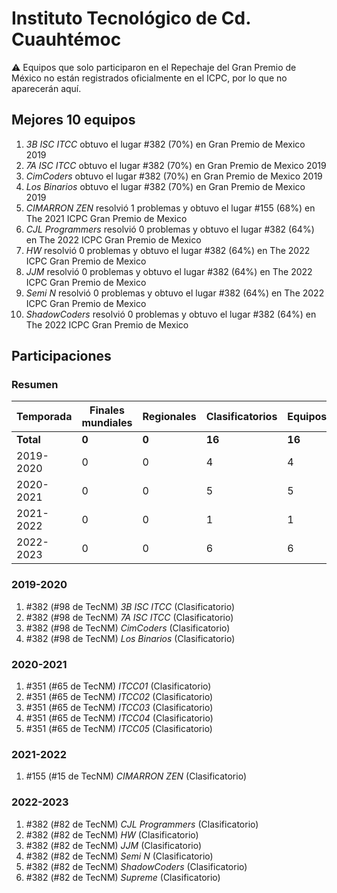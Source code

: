 # Instituto Tecnológico de Cd. Cuauhtémoc

:warning: Equipos que solo participaron en el Repechaje del Gran Premio de México no están registrados oficialmente en el ICPC, por lo que no aparecerán aquí.

## Mejores 10 equipos

1. _3B ISC ITCC_ obtuvo el lugar #382 (70%) en Gran Premio de Mexico 2019
1. _7A ISC ITCC_ obtuvo el lugar #382 (70%) en Gran Premio de Mexico 2019
1. _CimCoders_ obtuvo el lugar #382 (70%) en Gran Premio de Mexico 2019
1. _Los Binarios_ obtuvo el lugar #382 (70%) en Gran Premio de Mexico 2019
1. _CIMARRON  ZEN_ resolvió 1 problemas y obtuvo el lugar #155 (68%) en The 2021 ICPC Gran Premio de Mexico
1. _CJL Programmers_ resolvió 0 problemas y obtuvo el lugar #382 (64%) en The 2022 ICPC Gran Premio de Mexico
1. _HW_ resolvió 0 problemas y obtuvo el lugar #382 (64%) en The 2022 ICPC Gran Premio de Mexico
1. _JJM_ resolvió 0 problemas y obtuvo el lugar #382 (64%) en The 2022 ICPC Gran Premio de Mexico
1. _Semi N_ resolvió 0 problemas y obtuvo el lugar #382 (64%) en The 2022 ICPC Gran Premio de Mexico
1. _ShadowCoders_ resolvió 0 problemas y obtuvo el lugar #382 (64%) en The 2022 ICPC Gran Premio de Mexico

## Participaciones

### Resumen

| Temporada | Finales mundiales | Regionales | Clasificatorios | Equipos |
| --- | --- | --- | --- | --- |
| **Total** | **0** | **0** | **16** | **16** |
| 2019-2020 | 0 | 0 | 4 | 4 |
| 2020-2021 | 0 | 0 | 5 | 5 |
| 2021-2022 | 0 | 0 | 1 | 1 |
| 2022-2023 | 0 | 0 | 6 | 6 |

### 2019-2020

1. #382 (#98 de TecNM) _3B ISC ITCC_ (Clasificatorio)
1. #382 (#98 de TecNM) _7A ISC ITCC_ (Clasificatorio)
1. #382 (#98 de TecNM) _CimCoders_ (Clasificatorio)
1. #382 (#98 de TecNM) _Los Binarios_ (Clasificatorio)

### 2020-2021

1. #351 (#65 de TecNM) _ITCC01_ (Clasificatorio)
1. #351 (#65 de TecNM) _ITCC02_ (Clasificatorio)
1. #351 (#65 de TecNM) _ITCC03_ (Clasificatorio)
1. #351 (#65 de TecNM) _ITCC04_ (Clasificatorio)
1. #351 (#65 de TecNM) _ITCC05_ (Clasificatorio)

### 2021-2022

1. #155 (#15 de TecNM) _CIMARRON  ZEN_ (Clasificatorio)

### 2022-2023

1. #382 (#82 de TecNM) _CJL Programmers_ (Clasificatorio)
1. #382 (#82 de TecNM) _HW_ (Clasificatorio)
1. #382 (#82 de TecNM) _JJM_ (Clasificatorio)
1. #382 (#82 de TecNM) _Semi N_ (Clasificatorio)
1. #382 (#82 de TecNM) _ShadowCoders_ (Clasificatorio)
1. #382 (#82 de TecNM) _Supreme_ (Clasificatorio)



